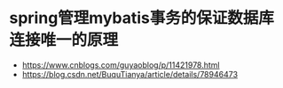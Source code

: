 # spring管理mybatis事务的保证数据库连接唯一的原理

- https://www.cnblogs.com/guyaoblog/p/11421978.html
- https://blog.csdn.net/BuquTianya/article/details/78946473
